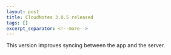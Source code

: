 ```yaml
---
layout: post
title: CloudNotes 3.0.5 released
tags: []
excerpt_separator: <!--more-->
---
```


This version improves syncing between the app and the server.
